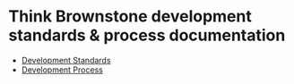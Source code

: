 # Think Brownstone development standards & process documentation

* [Development Standards](development-standards)
* [Development Process](development-process)